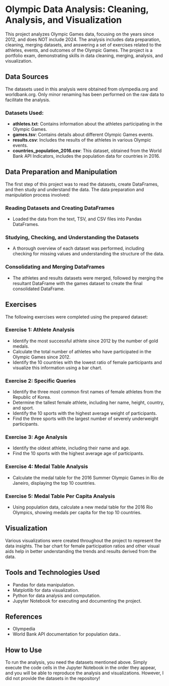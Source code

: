 # Olympic Data Analysis: Cleaning, Analysis, and Visualization

This project analyzes Olympic Games data, focusing on the years since 2012, and does NOT include 2024. The analysis includes data preparation, cleaning, merging datasets, and answering a set of exercises related to the athletes, events, and outcomes of the Olympic Games. The project is a portfolio exam, demonstrating skills in data cleaning, merging, analysis, and visualization.

## Data Sources
The datasets used in this analysis were obtained from olympedia.org and worldbank.org. Only minor renaming has been performed on the raw data to facilitate the analysis.

### Datasets Used:
- **athletes.txt**: Contains information about the athletes participating in the Olympic Games.
- **games.tsv**: Contains details about different Olympic Games events.
- **results.csv**: Includes the results of the athletes in various Olympic events.
- **countries_population_2016.csv**: This dataset, obtained from the World Bank API Indicators, includes the population data for countries in 2016.

## Data Preparation and Manipulation
The first step of this project was to read the datasets, create DataFrames, and then study and understand the data. The data preparation and manipulation process involved:

### Reading Datasets and Creating DataFrames
- Loaded the data from the text, TSV, and CSV files into Pandas DataFrames.

### Studying, Checking, and Understanding the Datasets
- A thorough overview of each dataset was performed, including checking for missing values and understanding the structure of the data.

### Consolidating and Merging DataFrames
- The athletes and results datasets were merged, followed by merging the resultant DataFrame with the games dataset to create the final consolidated DataFrame.

## Exercises
The following exercises were completed using the prepared dataset:

### Exercise 1: Athlete Analysis
- Identify the most successful athlete since 2012 by the number of gold medals.
- Calculate the total number of athletes who have participated in the Olympic Games since 2012.
- Identify the 10 countries with the lowest ratio of female participants and visualize this information using a bar chart.

### Exercise 2: Specific Queries
- Identify the three most common first names of female athletes from the Republic of Korea.
- Determine the tallest female athlete, including her name, height, country, and sport.
- Identify the 10 sports with the highest average weight of participants.
- Find the three sports with the largest number of severely underweight participants.

### Exercise 3: Age Analysis
- Identify the oldest athlete, including their name and age.
- Find the 10 sports with the highest average age of participants.

### Exercise 4: Medal Table Analysis
- Calculate the medal table for the 2016 Summer Olympic Games in Rio de Janeiro, displaying the top 10 countries.

### Exercise 5: Medal Table Per Capita Analysis
- Using population data, calculate a new medal table for the 2016 Rio Olympics, showing medals per capita for the top 10 countries.

## Visualization
Various visualizations were created throughout the project to represent the data insights. The bar chart for female participation ratios and other visual aids help in better understanding the trends and results derived from the data.

## Tools and Technologies Used
- Pandas for data manipulation.
- Matplotlib for data visualization.
- Python for data analysis and computation.
- Jupyter Notebook for executing and documenting the project.

## References
- Olympedia
- World Bank API documentation for population data..

## How to Use
To run the analysis, you need the datasets mentioned above. Simply execute the code cells in the Jupyter Notebook in the order they appear, and you will be able to reproduce the analysis and visualizations. However, I did not provide the datasets in the repository!
